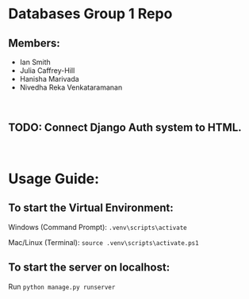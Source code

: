 # Databases Group 1 Repo

## Members:

* Ian Smith
* Julia Caffrey-Hill
* Hanisha Marivada
* Nivedha Reka Venkataramanan

&nbsp;

## TODO: Connect Django Auth system to HTML.

&nbsp;

# Usage Guide:

## To start the Virtual Environment:

Windows (Command Prompt): `.venv\scripts\activate`

Mac/Linux (Terminal): `source .venv\scripts\activate.ps1`

## To start the server on localhost:

Run `python manage.py runserver`
